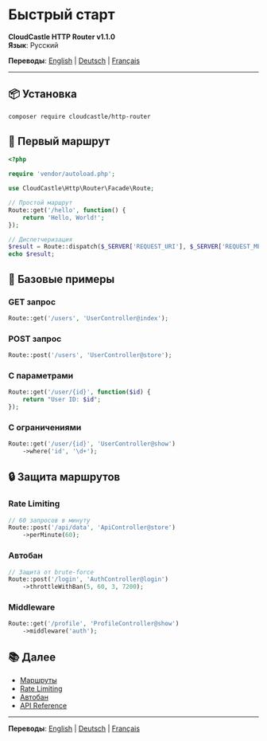 # Быстрый старт

**CloudCastle HTTP Router v1.1.0**  
**Язык**: Русский

**Переводы**: [English](../../en/documentation/quickstart.md) | [Deutsch](../../de/documentation/quickstart.md) | [Français](../../fr/documentation/quickstart.md)

---

## 📦 Установка

```bash
composer require cloudcastle/http-router
```

## 🚀 Первый маршрут

```php
<?php

require 'vendor/autoload.php';

use CloudCastle\Http\Router\Facade\Route;

// Простой маршрут
Route::get('/hello', function() {
    return 'Hello, World!';
});

// Диспетчеризация
$result = Route::dispatch($_SERVER['REQUEST_URI'], $_SERVER['REQUEST_METHOD']);
echo $result;
```

## 📝 Базовые примеры

### GET запрос
```php
Route::get('/users', 'UserController@index');
```

### POST запрос
```php
Route::post('/users', 'UserController@store');
```

### С параметрами
```php
Route::get('/user/{id}', function($id) {
    return "User ID: $id";
});
```

### С ограничениями
```php
Route::get('/user/{id}', 'UserController@show')
    ->where('id', '\d+');
```

## 🔒 Защита маршрутов

### Rate Limiting
```php
// 60 запросов в минуту
Route::post('/api/data', 'ApiController@store')
    ->perMinute(60);
```

### Автобан
```php
// Защита от brute-force
Route::post('/login', 'AuthController@login')
    ->throttleWithBan(5, 60, 3, 7200);
```

### Middleware
```php
Route::get('/profile', 'ProfileController@show')
    ->middleware('auth');
```

## 📚 Далее

- [Маршруты](routes.md)
- [Rate Limiting](rate-limiting.md)
- [Автобан](auto-ban.md)
- [API Reference](api-reference.md)

---

**Переводы**: [English](../../en/documentation/quickstart.md) | [Deutsch](../../de/documentation/quickstart.md) | [Français](../../fr/documentation/quickstart.md)
